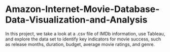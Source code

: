 # Amazon-Internet-Movie-Database-Data-Visualization-and-Analysis
In this project, we take a look at a .csv file of IMDb information, use Tableau, and explore the data set to identify key indicators for movie success, such as release months, duration, budget, average movie ratings, and genre. 

